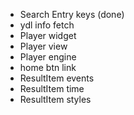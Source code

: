 * Search Entry keys (done)
* ydl info fetch
* Player widget
* Player view
* Player engine
* home btn link
* ResultItem events
* ResultItem time
* ResultItem styles
